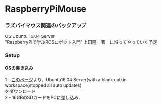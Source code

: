 # RaspberryPiMouse  
### ラズパイマウス関連のバックアップ
OS:Ubuntu 16.04 Server  
"RaspberryPiで学ぶROSロボット入門" 上田隆一著　に沿ってやっていく予定  

### Setup  
#### OSの書き込み  
1 - [このページ](https://lab.ueda.asia/?page_id=2885)より、Ubuntu16.04 Server(with a blank catkin workspace,stopped all auto updates)   
をダウンロード  
2 - 16GBのSDカードをPCに差し込み、
